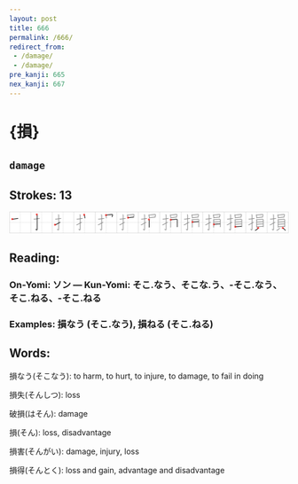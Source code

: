 ```yaml
---
layout: post
title: 666
permalink: /666/
redirect_from:
 - /damage/
 - /damage/
pre_kanji: 665
nex_kanji: 667
---
```


# {損}

## `damage`

## Strokes: 13

<div class="stroke"><img src="../images/E6908D.png" /></div>

## Reading:

### On-Yomi: ソン &mdash; Kun-Yomi: そこ.なう、そこな.う、-そこ.なう、そこ.ねる、-そこ.ねる

### Examples: 損なう (そこ.なう), 損ねる (そこ.ねる)

## Words:

損なう(そこなう): to harm, to hurt, to injure, to damage, to fail in doing

損失(そんしつ): loss

破損(はそん): damage

損(そん): loss, disadvantage

損害(そんがい): damage, injury, loss

損得(そんとく): loss and gain, advantage and disadvantage
